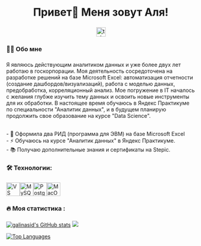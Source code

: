 <h1 align="center">Привет👋 Меня зовут Аля!</h1>

###

<div align="center">
  <a href="https://t.me/molinei" target="_blank">
    <img src="https://img.shields.io/static/v1?message=Telegram&logo=telegram&label=&color=2CA5E0&logoColor=white&labelColor=&style=for-the-badge" height="25" alt="telegram logo"  />
  </a>
</div>

###

<h3 align="left">👩‍💻  Обо мне</h3>

###

<p align="left">Я являюсь действующим аналитиком данных и уже более двух лет работаю в госкорпорации. Моя деятельность сосредоточена на разработке решений на базе Microsoft Excel: автоматизация отчетности (создание дашбордов/визуализаций), работа с моделью данных, предобработка, корреляционный анализ. Мое погружение в IT началось с желания глубже изучить тему данных и освоить новые инструменты для их обработки. В настоящее время обучаюсь в Яндекс Практикуме по специальности "Аналитик данных", и в будущем планирую продолжить свое образование на курсе "Data Science".
</p>
<br>- 🔭 Оформила два РИД (программа для ЭВМ) на базе Microsoft Excel
<br>- ⚡ Обучаюсь на курсе "Аналитик данных" в Яндекс Практикуме.
<br>- 📚 Получаю дополнительные знания и сертификаты на Stepic.
</p>

###

<h3 align="left">🛠 Технологии:</h3>

###

<p align="left"> <a href="https://code.visualstudio.com/" target="_blank" rel="noreferrer"><img src="https://raw.githubusercontent.com/danielcranney/readme-generator/main/public/icons/skills/visualstudiocode.svg" width="36" height="36" alt="VS Code" /></a><a href="https://www.mysql.com/" target="_blank" rel="noreferrer"><img src="https://raw.githubusercontent.com/danielcranney/readme-generator/main/public/icons/skills/mysql-colored.svg" width="36" height="36" alt="MySQL" /></a><a href="https://www.postgresql.org/" target="_blank" rel="noreferrer"><img src="https://raw.githubusercontent.com/danielcranney/readme-generator/main/public/icons/skills/postgresql-colored.svg" width="36" height="36" alt="PostgreSQL" /></a><a href="https://apple.com" target="_blank" rel="noreferrer"><img src="https://raw.githubusercontent.com/danielcranney/readme-generator/main/public/icons/skills/macos-colored.svg" width="36" height="36" alt="MacOS" /></a> </p> 

###

<h3 align="left">🔥   Моя статистика :</h3>

###

<a href="http://www.github.com/galinasid"><img src="https://github-readme-stats.vercel.app/api?username=galinasid&show_icons=true&hide=&count_private=true&title_color=ec4899&text_color=ffffff&icon_color=14b8a6&bg_color=181824&hide_border=true&show_icons=true" alt="galinasid's GitHub stats" /></a>
<a href="http://www.github.com/galinasid"><img src="https://github-readme-streak-stats.herokuapp.com/?user=galinasid&stroke=ffffff&background=181824&ring=ec4899&fire=ec4899&currStreakNum=ffffff&currStreakLabel=ec4899&sideNums=ffffff&sideLabels=ffffff&dates=ffffff&hide_border=true" /></a>

<a href="https://github.com/galinasid" align="center"><img src="https://github-readme-stats.vercel.app/api/top-langs/?username=galinasid&langs_count=10&title_color=ec4899&text_color=ffffff&icon_color=14b8a6&bg_color=181824&hide_border=true&locale=en&custom_title=Top%20%Languages" alt="Top Languages" /></a>

